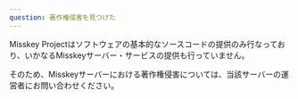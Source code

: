 ```yaml
---
question: 著作権侵害を見つけた
---
```


Misskey Projectはソフトウェアの基本的なソースコードの提供のみ行なっており、いかなるMisskeyサーバー・サービスの提供も行っていません。

そのため、Misskeyサーバーにおける著作権侵害については、当該サーバーの運営者にお問い合わせください。
